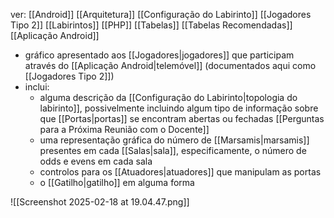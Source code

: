 ver:
	[[Android]]
	[[Arquitetura]]
	[[Configuração do Labirinto]]
	[[Jogadores Tipo 2]]
	[[Labirintos]]
	[[PHP]]
	[[Tabelas]]
	[[Tabelas Recomendadas]]
	[[Aplicação Android]]

- gráfico apresentado aos [[Jogadores|jogadores]] que participam através do [[Aplicação Android|telemóvel]] (documentados aqui como [[Jogadores Tipo 2]])
- inclui:
	- alguma descrição da [[Configuração do Labirinto|topologia do labirinto]], possivelmente incluindo algum tipo de informação sobre que [[Portas|portas]] se encontram abertas ou fechadas [[Perguntas para a Próxima Reunião com o Docente]]
	- uma representação gráfica do número de [[Marsamis|marsamis]] presentes em cada [[Salas|sala]], especificamente, o número de odds e evens em cada sala
	- controlos para os [[Atuadores|atuadores]] que manipulam as portas
	- o [[Gatilho|gatilho]] em alguma forma

![[Screenshot 2025-02-18 at 19.04.47.png]]